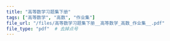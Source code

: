 ```yaml
---
title: "高等数学习题集下册"
tags: ["高等数学", "高数", "作业集"]
file_url: "/files/高等数学习题集下册__高等数学_高数_作业集__.pdf"
file_type: "pdf"  # 去掉点号
---
```




<!-- 文件类型: .pdf -->
<!-- 文件图标: 📄 -->
